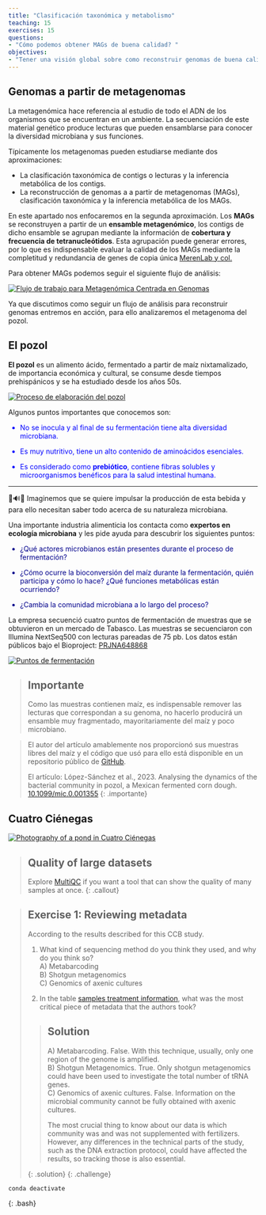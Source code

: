 ```yaml
---
title: "Clasificación taxonómica y metabolismo"
teaching: 15 
exercises: 15
questions:
- "Cómo podemos obtener MAGs de buena calidad? " 
objectives:
- "Tener una visión global sobre como reconstruir genomas de buena calidad a partir de metagenomas"
---
```


## Genomas a partir de metagenomas

La metagenómica hace referencia al estudio de todo el ADN de los organismos que se encuentran en un ambiente. La secuenciación de este material genético produce lecturas que pueden ensamblarse para conocer la diversidad microbiana y sus funciones.

Típicamente los metagenomas pueden estudiarse mediante dos aproximaciones:

* La clasificación taxonómica de contigs o lecturas y la inferencia metabólica de los contigs.
* La reconstrucción de genomas a a partir de metagenomas (MAGs), clasificación taxonómica y la inferencia metabólica de los MAGs.
  
En este apartado nos enfocaremos en la segunda aproximación. Los **MAGs** se reconstruyen a partir de un **ensamble metagenómico**, los contigs de dicho ensamble se agrupan mediante la información de **cobertura y frecuencia de tetranucleótidos**. Esta agrupación puede generar errores, por lo que es indispensable evaluar la calidad de los MAGs mediante la completitud y redundancia de genes de copia única [MerenLab y col.](https://anvio.org/vocabulary/)

Para obtener MAGs podemos seguir el siguiente flujo de análisis:

<a href="{{ page.root }}/fig/extrasMAGs/01.MAGs_workflow.png">
  <img src="{{ page.root }}/fig/extrasMAGs/01.MAGs_workflow.png" alt="Flujo de trabajo para Metagenómica Centrada en Genomas" />
</a>

Ya que discutimos como seguir un flujo de análisis para reconstruir genomas entremos en acción, para ello analizaremos el metagenoma del pozol.
 
## El pozol

**El pozol** es un alimento ácido, fermentado a partir de maíz nixtamalizado, de importancia económica y cultural, 
se consume desde tiempos prehispánicos y se ha estudiado desde los años 50s.

<a href="{{ page.root }}/fig/extrasMAGs/02.Pozolhistoria.png">
  <img src="{{ page.root }}/fig/extrasMAGs/02.Pozolhistoria.png" alt="Proceso de elaboración del pozol" />
</a>

Algunos puntos importantes que conocemos son:

<FONT COLOR="blue">

-   No se inocula y al final de su fermentación tiene alta diversidad microbiana.

-   Es muy nutritivo, tiene un alto contenido de aminoácidos esenciales.

-   Es considerado como **prebiótico**, contiene fibras solubles y microorganismos benéficos para la salud intestinal humana.

</FONT>

------------------------------------------------------------------------

🧬🔊🦠 Imaginemos que se quiere impulsar la producción de esta bebida y para ello necesitan saber todo acerca de su naturaleza microbiana.

Una importante industria alimenticia los contacta como **expertos en ecología microbiana** y les pide ayuda para descubrir los siguientes puntos:

<FONT COLOR="darkblue">

-   ¿Qué actores microbianos están presentes durante el proceso de fermentación?

-   ¿Cómo ocurre la bioconversión del maíz durante la fermentación, quién participa y cómo lo hace? ¿Qué funciones metabólicas están ocurriendo?

-   ¿Cambia la comunidad microbiana a lo largo del proceso?

</FONT>

La empresa secuenció cuatro puntos de fermentación de muestras que se obtuvieron en un mercado de Tabasco. Las muestras se secuenciaron con Illumina NextSeq500 con lecturas pareadas de 75 pb. Los datos están públicos bajo el Bioproject: [PRJNA648868](https://www.ebi.ac.uk/ena/browser/view/PRJNA648868)

<a href="{{ page.root }}/fig/extrasMAGs/03.Pozol_fermentation.png">
  <img src="{{ page.root }}/fig/extrasMAGs/03.Pozol_fermentation.png" alt="Puntos de fermentación" />
</a>


> ## Importante
>
> Como las muestras contienen maíz, es indispensable remover las lecturas que correspondan a su genoma,
> no hacerlo producirá un ensamble muy fragmentado, mayoritariamente del maíz y poco microbiano.

> El autor del artículo amablemente nos proporcionó sus muestras libres del maíz y el código que usó
> para ello está disponible en un repositorio público de [GitHub](https://github.com/RafaelLopez-Sanchez/pozol_shotgun).
> 
> El artículo: López-Sánchez et al., 2023. Analysing the dynamics of the bacterial community in pozol,
> a Mexican fermented corn dough. [10.1099/mic.0.001355](https://www.microbiologyresearch.org/content/journal/micro/10.1099/mic.0.001355) 
{: .importante}


## Cuatro Ciénegas  
<a href="{{ page.root }}/fig/03-01-02.jpeg">
  <img src="{{ page.root }}/fig/03-01-02.jpeg" alt="Photography of a pond in Cuatro Ciénegas" />
</a>

> ## Quality of large datasets
>
> Explore [MultiQC](https://multiqc.info/) if you want a tool that can show the quality of many samples at once.
{: .callout}


> ## Exercise 1: Reviewing metadata 
> 
> According to the results described for this CCB study.
> 1. What kind of sequencing method do you think they used, and why do you think so?  
>  A) Metabarcoding   
>  B) Shotgun metagenomics   
>  C) Genomics of axenic cultures  
>
>  2. In the table [samples treatment information](https://github.com/carpentries-incubator/metagenomics/blob/gh-pages/files/Samples_treatment_information.tsv), what was the most critical piece of metadata that the authors took?  
> 
>> ## Solution
>> A) Metabarcoding. False. With this technique, usually, only one region of the genome is amplified.   
>> B) Shotgun Metagenomics. True. Only shotgun metagenomics could have been used to investigate the total number of tRNA genes.    
>> C) Genomics of axenic cultures. False. Information on the microbial community cannot be fully obtained with axenic cultures.    
>>  
>> The most crucial thing to know about our data is which community was and was not supplemented with fertilizers.  
>> However, any differences in the technical parts of the study, such as the DNA extraction protocol,
>> could have affected the results, so tracking those is also essential.
>> 
> {: .solution}
{: .challenge}

~~~
conda deactivate
~~~
{: .bash}
